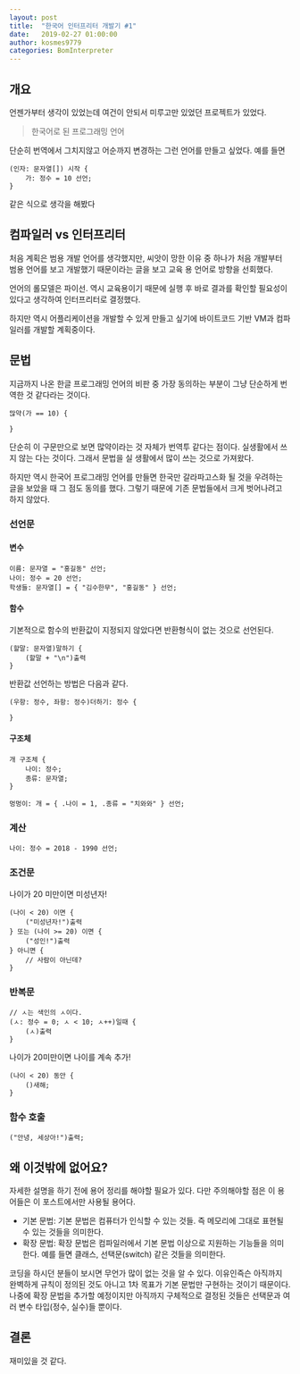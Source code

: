 ```yaml
---
layout: post
title:  "한국어 인터프리터 개발기 #1"
date:   2019-02-27 01:00:00
author: kosmes9779
categories: BomInterpreter
---
```


## 개요

언젠가부터 생각이 있었는데 여건이 안되서 미루고만 있었던 프로젝트가 있었다.

> 한국어로 된 프로그래밍 언어


단순히 번역에서 그치지않고 어순까지 변경하는 그런 언어를 만들고 싶었다. 예를 들면
```
(인자: 문자열[]) 시작 {
    가: 정수 = 10 선언;
}
```
같은 식으로 생각을 해봤다


## 컴파일러 vs 인터프리터

처음 계획은 범용 개발 언어를 생각했지만, 씨앗이 망한 이유 중 하나가 처음 개발부터 범용 언어를 보고 개발했기 때문이라는 글을 보고 교육 용 언어로 방향을 선회했다. 

언어의 롤모델은 파이선. 역시 교육용이기 때문에 실행 후 바로 결과를 확인할 필요성이 있다고 생각하여 인터프리터로 결정했다.

하지만 역시 어플리케이션을 개발할 수 있게 만들고 싶기에 바이트코드 기반 VM과 컴파일러를 개발할 계획중이다.

## 문법

지금까지 나온 한글 프로그래밍 언어의 비판 중 가장 동의하는 부분이 그냥 단순하게 번역한 것 같다라는 것이다.

```
많약(가 == 10) {

}
```
단순히 이 구문만으로 보면 많약이라는 것 자체가 번역투 같다는 점이다. 실생활에서 쓰지 않는 다는 것이다. 그래서 문법을 실 생활에서 많이 쓰는 것으로 가져왔다. 

하지만 역시 한국어 프로그래밍 언어를 만들면 한국만 갈라파고스화 될 것을 우려하는 글을 보았을 때 그 점도 동의를 했다. 그렇기 때문에 기존 문법들에서 크게 벗어나려고 하지 않았다.


### 선언문

#### 변수

```
이름: 문자열 = "홍길동" 선언;
나이: 정수 = 20 선언;
학생들: 문자열[] = { "김수한무", "홍길동" } 선언;
```

#### 함수

기본적으로 함수의 반환값이 지정되지 않았다면 반환형식이 없는 것으로 선언된다.
```
(할말: 문자열)말하기 {
    (할말 + "\n")출력
}
```


반환값 선언하는 방법은 다음과 같다.
```
(우항: 정수, 좌항: 정수)더하기: 정수 {

}
```

#### 구조체

```
개 구조체 {
    나이: 정수;
    종류: 문자열;
}

멍멍이: 개 = { .나이 = 1, .종류 = "치와와" } 선언;
```


### 계산

```
나이: 정수 = 2018 - 1990 선언;
```


### 조건문

나이가 20 미만이면 미성년자!
```
(나이 < 20) 이면 {
    ("미성년자!")출력
} 또는 (나이 >= 20) 이면 {
    ("성인!")출력
} 아니면 {
    // 사람이 아닌데?
}
```


### 반복문

```
// ㅅ는 색인의 ㅅ이다.
(ㅅ: 정수 = 0; ㅅ < 10; ㅅ++)일때 {
    (ㅅ)출력
}
```

나이가 20미만이면 나이를 계속 추가!
```
(나이 < 20) 동안 {
    ()새해;
}
```

### 함수 호출

```
("안녕, 세상아!")출력;
```

## 왜 이것밖에 없어요?

자세한 설명을 하기 전에 용어 정리를 해야할 필요가 있다. 다만 주의해야할 점은 이 용어들은 이 포스트에서만 사용될 용어다.

 * 기본 문법: 기본 문법은 컴퓨터가 인식할 수 있는 것들. 즉 메모리에 그대로 표현될 수 있는 것들을 의미한다.
 * 확장 문법: 확장 문법은 컴파일러에서 기본 문법 이상으로 지원하는 기능들을 의미한다. 예를 들면 클래스, 선택문(switch) 같은 것들을 의미한다.


코딩을 하시던 분들이 보시면 무언가 많이 없는 것을 알 수 있다. 이유인즉슨 아직까지 완벽하게 규칙이 정의된 것도 아니고 1차 목표가 기본 문법만 구현하는 것이기 때문이다. 나중에 확장 문법을 추가할 예정이지만 아직까지 구체적으로 결정된 것들은 선택문과 여러 변수 타입(정수, 실수)들 뿐이다.


## 결론

재미있을 것 같다.
